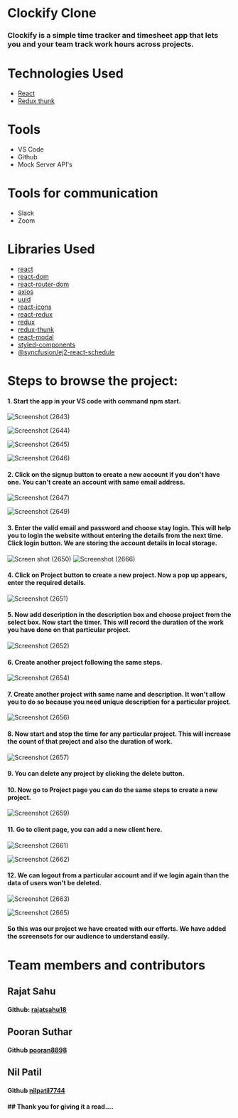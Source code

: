# Clockify Clone
### Clockify is a simple time tracker and timesheet app that lets you and your team track work hours across projects.
# Technologies Used
* [React](https://reactjs.org/)
* [Redux thunk](https://www.npmjs.com/package/redux-thunk)

# Tools 
* VS Code
* Github
* Mock Server API's

# Tools for communication
* Slack
* Zoom

# Libraries Used
* [react](https://reactjs.org/)
* [react-dom](https://www.npmjs.com/package/react-dom)
* [react-router-dom](https://www.npmjs.com/package/react-router-dom)
* [axios](https://www.npmjs.com/package/axios)
* [uuid](https://www.npmjs.com/package/uuid)
* [react-icons](https://react-icons.github.io/react-icons/)
* [react-redux](https://www.npmjs.com/package/react-redux)
* [redux](https://www.npmjs.com/package/redux)
* [redux-thunk](https://www.npmjs.com/package/redux-thunk)
* [react-modal](https://www.npmjs.com/package/react-modal)
* [styled-components](https://www.npmjs.com/package/styled-components)
* [@syncfusion/ej2-react-schedule](https://www.npmjs.com/package/@syncfusion/ej2-react-schedule)

# Steps to browse the project:
#### 1.  Start the app in your VS code with command npm start.
![Screenshot (2643)](https://user-images.githubusercontent.com/61904192/115172600-37419f80-a0e3-11eb-9921-e7a67bb123af.png)

![Screenshot (2644)](https://user-images.githubusercontent.com/61904192/115172695-6bb55b80-a0e3-11eb-9e5c-4a1c5ba8cac5.png)

![Screenshot (2645)](https://user-images.githubusercontent.com/61904192/115172705-707a0f80-a0e3-11eb-9c9b-2b6715cd8fcf.png)

![Screenshot (2646)](https://user-images.githubusercontent.com/61904192/115172711-7243d300-a0e3-11eb-9868-ba74e61c2784.png)

#### 2.  Click on the signup button to create a new account if you don't have one. You can't create an account with same email address.
![Screenshot (2647)](https://user-images.githubusercontent.com/61904192/115172781-9acbcd00-a0e3-11eb-94fe-57620d042213.png)

![Screenshot (2649)](https://user-images.githubusercontent.com/61904192/115172910-cd75c580-a0e3-11eb-9981-a38e26c67d7f.png)
#### 3.  Enter the valid email and password and choose stay login. This will help you to login the website without entering the details from the next time. Click login button. We are storing the account details in local storage.
![Screen shot (2650)](https://user-images.githubusercontent.com/61904192/115172805-a15a4480-a0e3-11eb-9b5a-244dae873dd7.png)
![Screenshot (2666)](https://user-images.githubusercontent.com/61904192/115173448-f21e6d00-a0e4-11eb-9413-9c9541d100c5.png)


#### 4.  Click on Project button to create a new project. Now a pop up appears, enter the required details.
![Screenshot (2651)](https://user-images.githubusercontent.com/61904192/115172951-e3838600-a0e3-11eb-9a50-892086decb01.png)
#### 5.  Now add description in the description box and choose project from the select box. Now start the timer. This will record the duration of the work you have done on that particular project.
![Screenshot (2652)](https://user-images.githubusercontent.com/61904192/115172963-e8e0d080-a0e3-11eb-98f3-dd7886f43893.png)
#### 6.  Create another project following the same steps.
![Screenshot (2654)](https://user-images.githubusercontent.com/61904192/115173104-2e050280-a0e4-11eb-96ae-31e3481c1f18.png)
#### 7.  Create another project with same name and description. It won't allow you to do so because you need unique description for a particular project.
![Screenshot (2656)](https://user-images.githubusercontent.com/61904192/115173027-1463bb00-a0e4-11eb-8b56-b98352e63049.png)

#### 8. Now start and stop the time for any particular project. This will increase the count of that project and also the duration of work.
![Screenshot (2657)](https://user-images.githubusercontent.com/61904192/115173152-4412c300-a0e4-11eb-8a9a-4b59438c5b5b.png)

#### 9. You can delete any project by clicking the delete button.
#### 10. Now go to Project page you can do the same steps to create a new project.

![Screenshot (2659)](https://user-images.githubusercontent.com/61904192/115173206-69073600-a0e4-11eb-9728-b783f0fa0be3.png)

#### 11. Go to client page, you can add a new client here.
![Screenshot (2661)](https://user-images.githubusercontent.com/61904192/115173240-78867f00-a0e4-11eb-8b86-dd6e01db0d04.png)

![Screenshot (2662)](https://user-images.githubusercontent.com/61904192/115173254-83d9aa80-a0e4-11eb-9693-afaeddc18ca2.png)

#### 12. We can logout from a particular account and if we login again than the data of users won't be deleted.
![Screenshot (2663)](https://user-images.githubusercontent.com/61904192/115173357-c56a5580-a0e4-11eb-93ee-3e7068487199.png)

![Screenshot (2665)](https://user-images.githubusercontent.com/61904192/115173362-c7341900-a0e4-11eb-9744-3f1bc8840f89.png)

#### So this was our project we have created with our efforts. We have added the screensots for our audience to understand easily.

# Team members and contributors
## Rajat Sahu 
#### Github: [rajatsahu18](https://github.com/rajatsahu18)
## Pooran Suthar
#### Github [pooran8898](https://github.com/Pooran8898)
## Nil Patil
#### Github [nilpatil7744](https://github.com/nilpatil7744)

#### ## Thank you for giving it a read....
